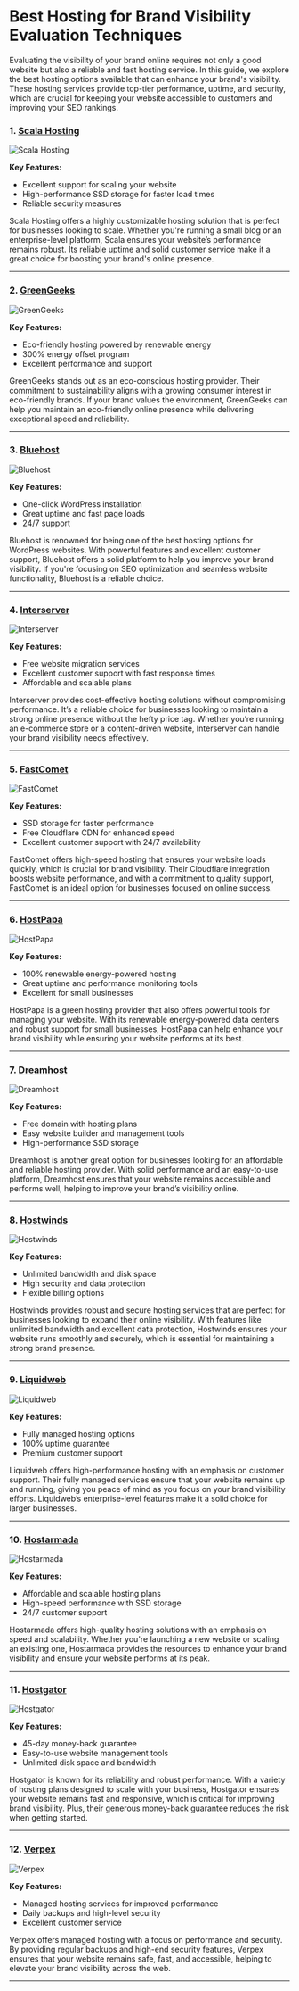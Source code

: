 # Best Hosting for Brand Visibility Evaluation Techniques

Evaluating the visibility of your brand online requires not only a good website but also a reliable and fast hosting service. In this guide, we explore the best hosting options available that can enhance your brand's visibility. These hosting services provide top-tier performance, uptime, and security, which are crucial for keeping your website accessible to customers and improving your SEO rankings.

### 1. [**Scala Hosting**](https://snipitx.com/scala-jy) 
![Scala Hosting](https://i.imgur.com/uJ5JIK3.png "Scala Web Hosting")

**Key Features:**
- Excellent support for scaling your website
- High-performance SSD storage for faster load times
- Reliable security measures

Scala Hosting offers a highly customizable hosting solution that is perfect for businesses looking to scale. Whether you're running a small blog or an enterprise-level platform, Scala ensures your website’s performance remains robust. Its reliable uptime and solid customer service make it a great choice for boosting your brand's online presence.

---

### 2. [**GreenGeeks**](https://snipitx.com/greengeeks-jy) 
![GreenGeeks](https://i.imgur.com/eEwuntu.jpg "GreenGeeks Hosting")

**Key Features:**
- Eco-friendly hosting powered by renewable energy
- 300% energy offset program
- Excellent performance and support

GreenGeeks stands out as an eco-conscious hosting provider. Their commitment to sustainability aligns with a growing consumer interest in eco-friendly brands. If your brand values the environment, GreenGeeks can help you maintain an eco-friendly online presence while delivering exceptional speed and reliability.

---

### 3. [**Bluehost**](https://snipitx.com/bluehost-jy) 
![Bluehost](https://i.imgur.com/PasFF9E.jpeg "Bluehost Hosting")

**Key Features:**
- One-click WordPress installation
- Great uptime and fast page loads
- 24/7 support

Bluehost is renowned for being one of the best hosting options for WordPress websites. With powerful features and excellent customer support, Bluehost offers a solid platform to help you improve your brand visibility. If you're focusing on SEO optimization and seamless website functionality, Bluehost is a reliable choice.

---

### 4. [**Interserver**](https://snipitx.com/interserver-jy) 
![Interserver](https://i.imgur.com/OM5dOEW.jpeg "Interserver Hosting")

**Key Features:**
- Free website migration services
- Excellent customer support with fast response times
- Affordable and scalable plans

Interserver provides cost-effective hosting solutions without compromising performance. It’s a reliable choice for businesses looking to maintain a strong online presence without the hefty price tag. Whether you’re running an e-commerce store or a content-driven website, Interserver can handle your brand visibility needs effectively.

---

### 5. [**FastComet**](https://snipitx.com/fastcomet-jy) 
![FastComet](https://i.imgur.com/7qgXuWp.png "FastComet Hosting")

**Key Features:**
- SSD storage for faster performance
- Free Cloudflare CDN for enhanced speed
- Excellent customer support with 24/7 availability

FastComet offers high-speed hosting that ensures your website loads quickly, which is crucial for brand visibility. Their Cloudflare integration boosts website performance, and with a commitment to quality support, FastComet is an ideal option for businesses focused on online success.

---

### 6. [**HostPapa**](https://snipitx.com/hostpapa-jy) 
![HostPapa](https://i.imgur.com/ouDTkvl.jpeg "HostPapa Hosting")

**Key Features:**
- 100% renewable energy-powered hosting
- Great uptime and performance monitoring tools
- Excellent for small businesses

HostPapa is a green hosting provider that also offers powerful tools for managing your website. With its renewable energy-powered data centers and robust support for small businesses, HostPapa can help enhance your brand visibility while ensuring your website performs at its best.

---

### 7. [**Dreamhost**](https://snipitx.com/dreamhost-jy) 
![Dreamhost](https://i.imgur.com/rXIg8ip.jpeg "Dreamhost Hosting")

**Key Features:**
- Free domain with hosting plans
- Easy website builder and management tools
- High-performance SSD storage

Dreamhost is another great option for businesses looking for an affordable and reliable hosting provider. With solid performance and an easy-to-use platform, Dreamhost ensures that your website remains accessible and performs well, helping to improve your brand’s visibility online.

---

### 8. [**Hostwinds**](https://snipitx.com/hostwinds-jy) 
![Hostwinds](https://i.imgur.com/53aSNXx.jpeg "Hostwinds Hosting")

**Key Features:**
- Unlimited bandwidth and disk space
- High security and data protection
- Flexible billing options

Hostwinds provides robust and secure hosting services that are perfect for businesses looking to expand their online visibility. With features like unlimited bandwidth and excellent data protection, Hostwinds ensures your website runs smoothly and securely, which is essential for maintaining a strong brand presence.

---

### 9. [**Liquidweb**](https://snipitx.com/liquidweb-jy) 
![Liquidweb](https://i.imgur.com/4IvT9SC.jpeg "Liquidweb Hosting")

**Key Features:**
- Fully managed hosting options
- 100% uptime guarantee
- Premium customer support

Liquidweb offers high-performance hosting with an emphasis on customer support. Their fully managed services ensure that your website remains up and running, giving you peace of mind as you focus on your brand visibility efforts. Liquidweb’s enterprise-level features make it a solid choice for larger businesses.

---

### 10. [**Hostarmada**](https://snipitx.com/hostarmada-jy) 
![Hostarmada](https://i.imgur.com/KFbdf3o.jpeg "Hostarmada Hosting")

**Key Features:**
- Affordable and scalable hosting plans
- High-speed performance with SSD storage
- 24/7 customer support

Hostarmada offers high-quality hosting solutions with an emphasis on speed and scalability. Whether you're launching a new website or scaling an existing one, Hostarmada provides the resources to enhance your brand visibility and ensure your website performs at its peak.

---

### 11. [**Hostgator**](https://snipitx.com/hostgator-jy) 
![Hostgator](https://i.imgur.com/BcVkH57.jpeg "Hostgator Hosting")

**Key Features:**
- 45-day money-back guarantee
- Easy-to-use website management tools
- Unlimited disk space and bandwidth

Hostgator is known for its reliability and robust performance. With a variety of hosting plans designed to scale with your business, Hostgator ensures your website remains fast and responsive, which is critical for improving brand visibility. Plus, their generous money-back guarantee reduces the risk when getting started.

---

### 12. [**Verpex**](https://snipitx.com/verpex-jy) 
![Verpex](https://i.imgur.com/6x5LhiS.jpeg "Verpex Hosting")

**Key Features:**
- Managed hosting services for improved performance
- Daily backups and high-level security
- Excellent customer service

Verpex offers managed hosting with a focus on performance and security. By providing regular backups and high-end security features, Verpex ensures that your website remains safe, fast, and accessible, helping to elevate your brand visibility across the web.

---

